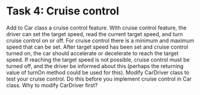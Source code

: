 # Task 4: Cruise control

Add to Car class a cruise control feature. With cruise control feature, the driver can set the target speed, read the current target speed, and turn cruise control on or off. For cruise control there is a minimum and maximum speed that can be set. After target speed has been set and cruise control turned on, the car should accelerate or decelerate to reach the target speed. If reaching the target speed is not possible, cruise control must be turned off, and the driver be informed about this (perhaps the returning value of turnOn method could be used for this). Modify CarDriver class to test your cruise control. Do this before you implement cruise control in Car class. Why to modify CarDriver first?